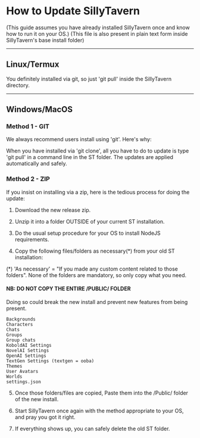 # How to Update SillyTavern

(This guide assumes you have already installed SillyTavern once and know how to run it on your OS.)
(This file is also present in plain text form inside SillyTavern's base install folder)

----

## Linux/Termux

You definitely installed via git, so just 'git pull' inside the SillyTavern directory.

----

## Windows/MacOS

### Method 1 - GIT

We always recommend users install using 'git'. Here's why:

When you have installed via 'git clone', all you have to do to update is type 'git pull' in a command line in the ST folder.
The updates are applied automatically and safely.

### Method 2 - ZIP

If you insist on installing via a zip, here is the tedious process for doing the update:

1. Download the new release zip.
2. Unzip it into a folder OUTSIDE of your current ST installation.
3. Do the usual setup procedure for your OS to install NodeJS requirements.

4. Copy the following files/folders as necessary(*) from your old ST installation:

  (*) 'As necessary' = "If you made any custom content related to those folders".
  None of the folders are mandatory, so only copy what you need.

#### NB: DO NOT COPY THE ENTIRE /PUBLIC/ FOLDER

  Doing so could break the new install and prevent new features from being present.

```plaintext
Backgrounds
Characters
Chats
Groups
Group chats
KoboldAI Settings
NovelAI Settings
OpenAI Settings
TextGen Settings (textgen = ooba)
Themes
User Avatars
Worlds
settings.json
```
  
5. Once those folders/files are copied, Paste them into the /Public/ folder of the new install.

6. Start SillyTavern once again with the method appropriate to your OS, and pray you got it right.

7. If everything shows up, you can safely delete the old ST folder.
